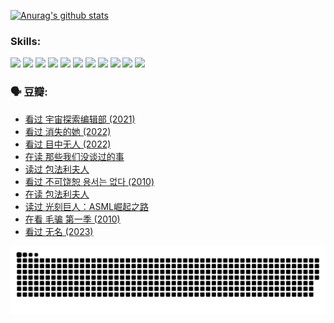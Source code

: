 
[![Anurag's github stats](https://github-readme-stats.vercel.app/api?username=w940853815)](https://github.com/anuraghazra/github-readme-stats)

### Skills:

<code><img height="32" src="https://cdn.jsdelivr.net/npm/simple-icons@v5/icons/python.svg"></code>
<code><img height="32" src="https://cdn.jsdelivr.net/npm/simple-icons@v5/icons/javascript.svg"></code>
<code><img height="32" src="https://cdn.jsdelivr.net/npm/simple-icons@v5/icons/django.svg"></code>
<code><img height="32" src="https://cdn.jsdelivr.net/npm/simple-icons@v5/icons/flask.svg"></code>
<code><img height="32" src="https://cdn.jsdelivr.net/npm/simple-icons@v5/icons/vuetify.svg"></code>
<code><img height="32" src="https://cdn.jsdelivr.net/npm/simple-icons@v5/icons/git.svg"></code>
<code><img height="32" src="https://cdn.jsdelivr.net/npm/simple-icons@v5/icons/docker.svg"></code>
<code><img height="32" src="https://cdn.jsdelivr.net/npm/simple-icons@v5/icons/postgresql.svg"></code>
<code><img height="32" src="https://cdn.jsdelivr.net/npm/simple-icons@v5/icons/elasticsearch.svg"></code>
<code><img height="32" src="https://cdn.jsdelivr.net/npm/simple-icons@v5/icons/macos.svg"></code>
<code><img height="32" src="https://cdn.jsdelivr.net/npm/simple-icons@v5/icons/linux.svg"></code>

### 🗣 豆瓣:

<!-- DOUBAN-ACTIVITIES:START -->
- [看过 宇宙探索编辑部‎ (2021)](https://www.douban.com/people/136069238/status/4303985415/?_i=89597066)
- [看过 消失的她‎ (2022)](https://www.douban.com/people/136069238/status/4303303080/?_i=89597066)
- [看过 目中无人‎ (2022)](https://www.douban.com/people/136069238/status/4302529146/?_i=89597066)
- [在读 那些我们没谈过的事](https://www.douban.com/people/136069238/status/4299558707/?_i=89597066)
- [读过 包法利夫人](https://www.douban.com/people/136069238/status/4299557101/?_i=89597066)
- [看过 不可饶恕 용서는 없다‎ (2010)](https://www.douban.com/people/136069238/status/4295155066/?_i=89597066)
- [在读 包法利夫人](https://www.douban.com/people/136069238/status/4284119119/?_i=89597066)
- [读过 光刻巨人：ASML崛起之路](https://www.douban.com/people/136069238/status/4284118319/?_i=89597066)
- [在看 毛骗 第一季‎ (2010)](https://www.douban.com/people/136069238/status/4283708106/?_i=89597066)
- [看过 无名‎ (2023)](https://www.douban.com/people/136069238/status/4280654210/?_i=89597066)
<!-- DOUBAN-ACTIVITIES:END -->


![Snake animation](https://raw.githubusercontent.com/w940853815/w940853815/output/github-contribution-grid-snake.svg)

<!--
**w940853815/w940853815** is a ✨ _special_ ✨ repository because its `README.md` (this file) appears on your GitHub profile.

Here are some ideas to get you started:

- 🔭 I’m currently working on ...
- 🌱 I’m currently learning ...
- 👯 I’m looking to collaborate on ...
- 🤔 I’m looking for help with ...
- 💬 Ask me about ...
- 📫 How to reach me: ...
- 😄 Pronouns: ...
- ⚡ Fun fact: ...
-->
